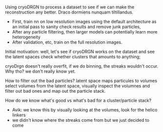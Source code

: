 Using cryoDRGN to process a dataset to see if we can make the reconstruction any better.
Draco dormiens nunquam tiltillandus.

- First, train nn on low resolution images using the default architecture as an initial pass to sanity check results and remove junk particles, 
- After any particle filtering, then larger models can potentially learn more heterogeneity
- After validation, etc, train on the full resolution images.

Initial motivation: well, let's see if cryoDRGN works on the dataset and see the latent spaces
check whether clusters that amounts to anything;

cryoDrgn doesn't really overfit, if we do binning, the streaks wouldn't occur. Why tho? we don't really know yet.

How to filter out the bad particles?
latent space maps particules to volumes
select volumes from the latent space,
visually inspect the volumnes and filter out bad ones and map out the particle stack.

How do we know what's good vs what's bad for a cluster/particle stack?
- Avik: we know this by visually looking at the volumes, look for the helico linkers
- we didn't know where the streaks come from but we just decided to come 
